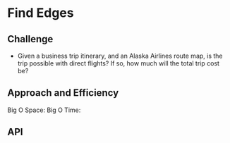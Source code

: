 # Find Edges

## Challenge
- Given a business trip itinerary, and an Alaska Airlines route map, is the trip possible with direct flights? If so, how much will the total trip cost be?

## Approach and Efficiency 
Big O Space:
Big O Time:

## API